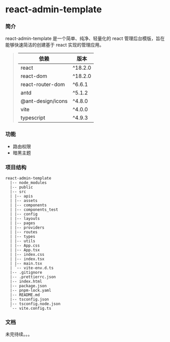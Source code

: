 # react-admin-template

### 简介

react-admin-template 是一个简单、纯净、轻量化的 react 管理后台模版，旨在能够快速简洁的创建基于 react 实现的管理应用。

> | 依赖              | 版本    |
> | ----------------- | ------- |
> | react             | ^18.2.0 |
> | react-dom         | ^18.2.0 |
> | react-router-dom  | ^6.6.1  |
> | antd              | ^5.1.2  |
> | @ant-design/icons | ^4.8.0  |
> | vite              | ^4.0.0  |
> | typescript        | ^4.9.3  |

### 功能

- 路由权限
- 暗黑主题

### 项目结构

    react-admin-template
      |-- node_modules
      |-- public
      |-- src
      | |-- apis
      | |-- assets
      | |-- components
      | |-- components_test
      | |-- config
      | |-- layouts
      | |-- pages
      | |-- providers
      | |-- routes
      | |-- types
      | |-- utils
      | |-- App.css
      | |-- App.tsx
      | |-- index.css
      | |-- index.tsx
      | |-- main.tsx
      | `-- vite-env.d.ts
      |-- .gitignore
      |-- .prettierrc.json
      |-- index.html
      |-- package.json
      |-- pnpm-lock.yaml
      |-- README.md
      |-- tsconfig.json
      |-- tsconfig.node.json
      `-- vite.config.ts

### 文档

未完待续。。。
